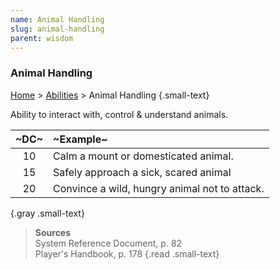 ```yaml
---
name: Animal Handling
slug: animal-handling
parent: wisdom
---
```

### Animal Handling
[Home](dm-operations-center) > [Abilities](abilities) > Animal Handling {.small-text}

Ability to interact with, control & understand animals.

| ~DC~ | ~Example~                                     |
| :--: | :-------------------------------------------- |
|  10  | Calm a mount or domesticated animal.          |
|  15  | Safely approach a sick, scared animal         |
|  20  | Convince a wild, hungry animal not to attack. |
{.gray .small-text}

> **Sources** <br/>
> System Reference Document, p. 82<br/>
> Player's Handbook, p. 178
{.read .small-text}


